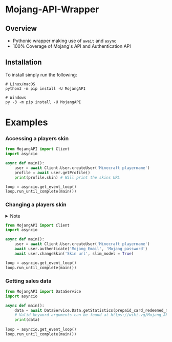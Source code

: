 # Mojang-API-Wrapper
## Overview
* Pythonic wrapper making use of `await` and `async`
* 100% Coverage of Mojang's API and Authentication API

## Installation
To install simply run the following:
```
# Linux/macOS
python3 -m pip install -U MojangAPI

# Windows
py -3 -m pip install -U MojangAPI
```
# Examples
### Accessing a players skin
```python
from MojangAPI import Client
import asyncio

async def main():
    user = await Client.User.createUser('Minecraft playername')
    profile = await user.getProfile()
    print(profile.skin) # Will print the skins URL

loop = asyncio.get_event_loop()
loop.run_until_complete(main())
```


### Changing a players skin
<details><summary>Note</summary>
<p>
Please note that Mojang's API may not trust your IP. To check if this is the case run the following code:

```python
from MojangAPI import Client
import asyncio

async def main():
    user = await Client.User.createUser('Minecraft playername')
    await user.authenticate('Mojang Email', 'Mojang password')
    check = await user.checkForSecurityQuestions() 
    # Will return True if the IP is untrusted else False

loop = asyncio.get_event_loop()
loop.run_until_complete(main())
```

If your IP is untrusted you can complete security challenges to become trusted (I believe you only need to do this once). To get the security questions your Mojang account will need them active (refer to https://help.minecraft.net/hc/en-us/articles/360034686852-Resetting-Security-Questions). After which run `questions = await user.getSecurityQuestions()` to get the questions, and then `await user.sendSecurityAnswers(answers)` with the answers in the form refered to in the API's documentation (https://wiki.vg/Mojang_API#Send_back_the_answers).
</p>
</details>

```python
from MojangAPI import Client
import asyncio

async def main():
    user = await Client.User.createUser('Minecraft playername')
    await user.authenticate('Mojang Email', 'Mojang password')
    await user.changeSkin('Skin url', slim_model = True)

loop = asyncio.get_event_loop()
loop.run_until_complete(main())
```

### Getting sales data
```python
from MojangAPI import DataService
import asyncio

async def main():
    data = await DataService.Data.getStatistics(prepaid_card_redeemed_minecraft=True)
    # Valid keyword arguments can be found at https://wiki.vg/Mojang_API#Payload_4
    print(data)
    
loop = asyncio.get_event_loop()
loop.run_until_complete(main())
```
